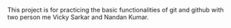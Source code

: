 This project is for practicing the basic functionalities of git and github with two person me Vicky Sarkar and Nandan Kumar.
